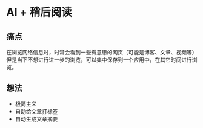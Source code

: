 # AI + 稍后阅读

## 痛点

在浏览网络信息时，时常会看到一些有意思的网页（可能是博客、文章、视频等）但是当下不想进行进一步的浏览，可以集中保存到一个应用中，在其它时间进行浏览。

## 想法

- 极简主义
- 自动给文章打标签
- 自动生成文章摘要
